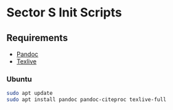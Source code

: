 # Sector S Init Scripts

## Requirements

- [Pandoc](http://pandoc.org/)
- [Texlive](https://www.tug.org/texlive/)

### Ubuntu

```sh
sudo apt update
sudo apt install pandoc pandoc-citeproc texlive-full
```
